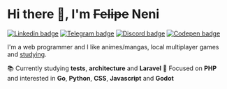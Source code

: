 # Hi there 👋, I'm ~~Felipe~~ Neni

[![Linkedin badge](https://img.shields.io/badge/-LinkedIn-blue?style=flat-square&logo=Linkedin&logoColor=white)](https://www.linkedin.com/in/nenitf/)
[![Telegram badge](https://img.shields.io/badge/-Telegram-1ca0f1?style=flat-square&logo=telegram&logoColor=white)](https://t.me/nenitf/)
[![Discord badge](https://img.shields.io/badge/-Discord-7389D8?style=flat-square&logo=Discord&logoColor=white)](https://discord.com/users/298546270451269642)
[![Codepen badge](https://img.shields.io/badge/-CodePen-000000?style=flat-square&logo=Codepen&logoColor=white)](https://codepen.io/nenitf)

I'm a web programmer and I like animes/mangas, local multiplayer games and [studying](https://gitlab.com/users/nenitf/projects).

:books: Currently studying **tests**, **architecture** and **Laravel**
:pushpin: Focused on **PHP** and interested in **Go**, **Python**, **CSS**, **Javascript** and **Godot**
